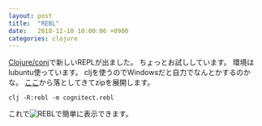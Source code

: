 ```yaml
---
layout: post
title:  "REBL"
date:   2018-12-10 10:00:06 +0900
categories: clojure 
---
```

[Clojure/conj][Clojure/conj]で新しいREPLが出ました。
ちょっとお試ししています。
環境はlubuntu使っています。
cljを使うのでWindowsだと自力でなんとかするのかな。
[ここ][REBL download]から落としてきてzipを展開します。

~~~
clj -R:rebl -m cognitect.rebl
~~~
これで![REBL](/blog/images/REBL.JPG)で簡単に表示できます。

[Clojure/conj]: https://2018.clojure-conj.org/
[REBL]: https://rebl.cognitect.com/
[REBL download]: https://rebl.cognitect.com/download

